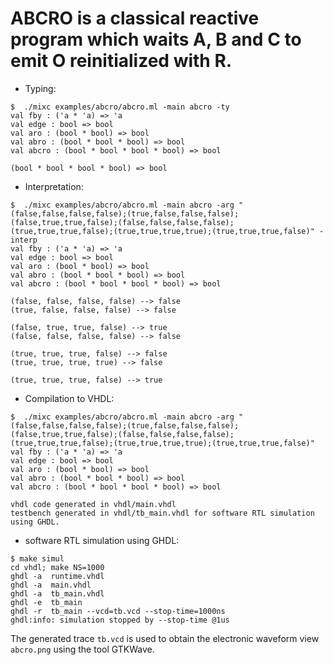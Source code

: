 # ABCRO is a classical reactive program which waits A, B and C to emit O reinitialized with R.

- Typing:
```
$  ./mixc examples/abcro/abcro.ml -main abcro -ty
val fby : ('a * 'a) => 'a
val edge : bool => bool
val aro : (bool * bool) => bool
val abro : (bool * bool * bool) => bool
val abcro : (bool * bool * bool * bool) => bool

(bool * bool * bool * bool) => bool
```

- Interpretation:
```
$  ./mixc examples/abcro/abcro.ml -main abcro -arg "(false,false,false,false);(true,false,false,false);(false,true,true,false);(false,false,false,false);(true,true,true,false);(true,true,true,true);(true,true,true,false)" -interp
val fby : ('a * 'a) => 'a
val edge : bool => bool
val aro : (bool * bool) => bool
val abro : (bool * bool * bool) => bool
val abcro : (bool * bool * bool * bool) => bool

(false, false, false, false) --> false 
(true, false, false, false) --> false 

(false, true, true, false) --> true 
(false, false, false, false) --> false 

(true, true, true, false) --> false 
(true, true, true, true) --> false 

(true, true, true, false) --> true 
```

- Compilation to VHDL:
```
$  ./mixc examples/abcro/abcro.ml -main abcro -arg "(false,false,false,false);(true,false,false,false);(false,true,true,false);(false,false,false,false);(true,true,true,false);(true,true,true,true);(true,true,true,false)"
val fby : ('a * 'a) => 'a
val edge : bool => bool
val aro : (bool * bool) => bool
val abro : (bool * bool * bool) => bool
val abcro : (bool * bool * bool * bool) => bool

vhdl code generated in vhdl/main.vhdl 
testbench generated in vhdl/tb_main.vhdl for software RTL simulation using GHDL.
```

- software RTL simulation using GHDL:
```
$ make simul
cd vhdl; make NS=1000
ghdl -a  runtime.vhdl
ghdl -a  main.vhdl
ghdl -a  tb_main.vhdl
ghdl -e  tb_main
ghdl -r  tb_main --vcd=tb.vcd --stop-time=1000ns
ghdl:info: simulation stopped by --stop-time @1us
```

The generated trace `tb.vcd` is used to obtain the electronic waveform view `abcro.png` using the tool GTKWave.
